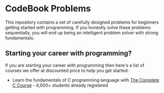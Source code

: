 # CodeBook Problems
This repository contains a set of carefully designed problems for beginners getting started with programming.  If you honestly solve these problems sequentially, you will end up being an intelligent problem solver with strong fundamentals.


## Starting your career with programming?
If you are starting your career with programming then here's a list of courses we offer at discounted price to help you get started:
- Learn the fundamentals of C programming language with [The Complete C Course](https://www.udemy.com/course/the-complete-c-course-ppa/?referralCode=E8FBBBCC47B68F60F275)  - 4,000+ students already registered  

